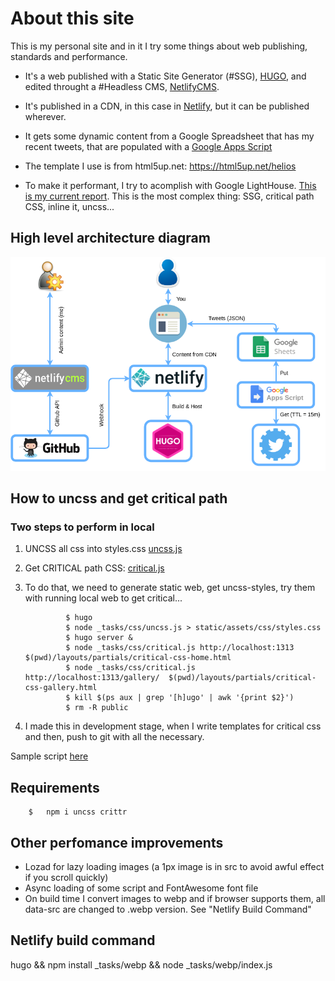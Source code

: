 # About this site

This is my personal site and in it I try some things about web publishing, standards and performance.

* It's a web published with a Static Site Generator (#SSG), [HUGO](https://gohugo.io), and edited throught a #Headless CMS, [NetlifyCMS](https://www.netlifycms.org).

* It's published in a CDN, in this case in [Netlify](http://netlify.com), but it can be published wherever.

* It gets some dynamic content from a Google Spreadsheet that has my recent tweets, that are populated with a [Google Apps Script](static/gas-scripts/get-twitter.gs)

* The template I use is from html5up.net: https://html5up.net/helios

* To make it performant, I try to acomplish with Google LightHouse. [This is my current report](https://lighthouse-dot-webdotdevsite.appspot.com/lh/html?url=https://www.davidayala.eu). This is the most complex thing: SSG, critical path CSS, inline it, uncss...  

## High level architecture diagram

![architecture](content/media/personal-site.png)

## How to uncss and get critical path

### Two steps to perform in local

1. UNCSS all css into styles.css [uncss.js](_tasks/css/uncss.js)
2. Get CRITICAL path CSS: [critical.js](_tasks/css/critical.js)
3. To do that, we need to generate static web, get uncss-styles, try them with running local web to get critical... 

                $ hugo
                $ node _tasks/css/uncss.js > static/assets/css/styles.css    
                $ hugo server &
                $ node _tasks/css/critical.js http://localhost:1313 $(pwd)/layouts/partials/critical-css-home.html
                $ node _tasks/css/critical.js http://localhost:1313/gallery/  $(pwd)/layouts/partials/critical-css-gallery.html
                $ kill $(ps aux | grep '[h]ugo' | awk '{print $2}')
                $ rm -R public

3. I made this in development stage, when I write templates for critical css and then, push to git with all the necessary.

Sample script [here](buildcss.sh)

## Requirements

        $   npm i uncss crittr    


## Other perfomance improvements 

- Lozad for lazy loading images (a 1px image is in src to avoid awful effect if you scroll quickly)
- Async loading of some script and FontAwesome font file
- On build time I convert images to webp and if browser supports them, all data-src are changed to .webp version. See "Netlify Build Command"

## Netlify build command 

hugo && npm install _tasks/webp && node _tasks/webp/index.js
